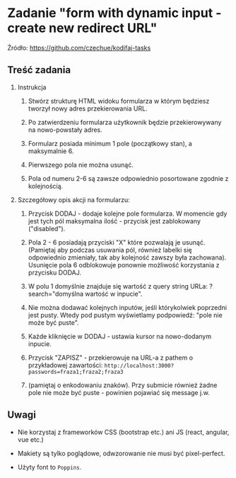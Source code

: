 # Zadanie "form with dynamic input - create new redirect URL"

Źródło: https://github.com/czechue/kodifaj-tasks

## Treść zadania

1. Instrukcja

    1. Stwórz strukturę HTML widoku formularza w którym będziesz tworzył nowy adres przekierowania URL. 

    2. Po zatwierdzeniu formularza użytkownik będzie przekierowywany na nowo-powstały adres. 

    3. Formularz posiada minimum 1 pole (początkowy stan), a maksymalnie 6. 

    4. Pierwszego pola nie można usunąć. 

    5. Pola od numeru 2-6 są zawsze odpowiednio posortowane zgodnie z kolejnością.


2. Szczegółowy opis akcji na formularzu:

    1. Przycisk DODAJ - dodaje kolejne pole formularza. W momencie gdy jest tych pól maksymalna ilość - przycisk jest zablokowany ("disabled"). 

    2. Pola 2 - 6 posiadają przyciski "X" które pozwalają je usunąć. (Pamiętaj aby podczas usuwania pól, również labelki się odpowiednio zmieniały, tak aby kolejność zawszy była zachowana). Usunięcie pola 6 odblokowuje ponownie możliwość korzystania z przycisku DODAJ.

    3. W polu 1 domyślnie znajduje się wartość z query string URLa: ?search="domyślna wartość w inpucie".

    4. Nie można dodawać kolejnych inputów, jeśli którykolwiek poprzedni jest pusty. Wtedy pod pustym wyświetlamy podpowiedź: "pole nie może być puste".

    5. Każde kliknięcie w DODAJ - ustawia kursor na nowo-dodanym inpucie.

    6. Przycisk "ZAPISZ" - przekierowuje na URL-a z pathem o przykładowej zawartości: `http://localhost:3000?passwords=fraza1;fraza2;fraza3`
    
    7. (pamiętaj o enkodowaniu znaków). Przy submicie również żadne pole nie może być puste - powinien pojawiać się message j.w.


## Uwagi
    
*   Nie korzystaj z frameworków CSS (bootstrap etc.) ani JS (react, angular, vue etc.)

*   Makiety są tylko poglądowe, odwzorowanie nie musi być pixel-perfect.

*   Użyty font to `Poppins`.
